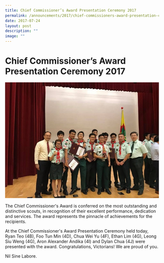 ```yaml
---
title: Chief Commissioner’s Award Presentation Ceremony 2017
permalink: /announcements/2017/chief-commissioners-award-presentation-ceremony-scouts/
date: 2017-07-24
layout: post
description: ""
image: ""
---
```

# **Chief Commissioner’s Award Presentation Ceremony 2017**

![](/images/Scouts-8.jpg)

The Chief Commissioner's Award is conferred on the most outstanding and distinctive scouts, in recognition of their excellent performance, dedication and services. The award represents the pinnacle of achievements for the recipients.

At the Chief Commissioner's Award Presentation Ceremony held today, Ryan Teo (4B), Foo Tun Min (4D), Chua Wei Yu (4F), Ethan Lim (4G), Leong Siu Weng (4G), Aron Alexander Andika (4I) and Dylan Chua (4J) were presented with the award. Congratulations, Victorians! We are proud of you.

Nil Sine Labore.